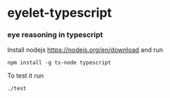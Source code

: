 # eyelet-typescript

### eye reasoning in typescript

Install nodejs https://nodejs.org/en/download
and run
```
npm install -g ts-node typescript
```

To test it run
```
./test
```
